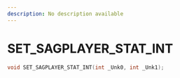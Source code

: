 ```yaml
---
description: No description available 
---
```


# SET_SAGPLAYER_STAT_INT

```cpp
void SET_SAGPLAYER_STAT_INT(int _Unk0, int _Unk1);
```